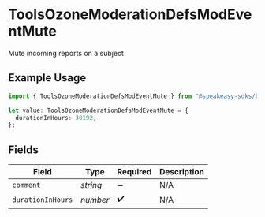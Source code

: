# ToolsOzoneModerationDefsModEventMute

Mute incoming reports on a subject

## Example Usage

```typescript
import { ToolsOzoneModerationDefsModEventMute } from "@speakeasy-sdks/bluesky/models/components";

let value: ToolsOzoneModerationDefsModEventMute = {
  durationInHours: 30192,
};
```

## Fields

| Field              | Type               | Required           | Description        |
| ------------------ | ------------------ | ------------------ | ------------------ |
| `comment`          | *string*           | :heavy_minus_sign: | N/A                |
| `durationInHours`  | *number*           | :heavy_check_mark: | N/A                |